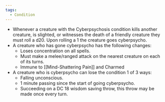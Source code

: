 ```yaml
---
tags:
  - Condition
---
```

- Whenever a creature with the Cyberpsychosis condition kills another creature, is slighted, or witnesses the death of a friendly creature they must roll a d20. Upon rolling a 1 the creature goes cyberpsycho. 
- A creature who has gone cyberpsycho has the following changes:
	- Loses concentration on all spells.
	- Must make a melee/ranged attack on the nearest creature on each of its turns.
	- Immune to [[Mind-Shattering Pain]] and Charmed
- A creature who is cyberpsycho can lose the condition 1 of 3 ways:
	- Falling unconscious.
	- 1 minute passing since the start of going cyberpsycho.
	- Succeeding on a DC 18 wisdom saving throw, this throw may be made once every turn.